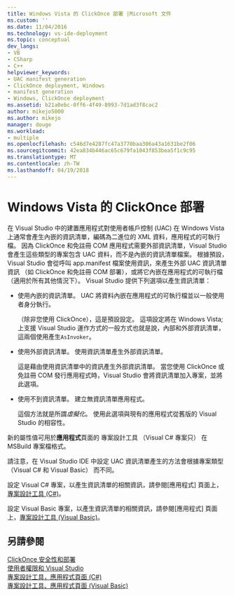 ```yaml
---
title: Windows Vista 的 ClickOnce 部署 |Microsoft 文件
ms.custom: ''
ms.date: 11/04/2016
ms.technology: vs-ide-deployment
ms.topic: conceptual
dev_langs:
- VB
- CSharp
- C++
helpviewer_keywords:
- UAC manifest generation
- ClickOnce deployment, Windows
- manifest generation
- Windows, ClickOnce deployment
ms.assetid: b21a0ebc-0ff6-4f49-8993-7d1ad3f8cac2
author: mikejo5000
ms.author: mikejo
manager: douge
ms.workload:
- multiple
ms.openlocfilehash: c546d7e4287fc47a3770baa306a43a1631be2f06
ms.sourcegitcommit: 42ea834b446ac65c679fa1043f853bea5f1c9c95
ms.translationtype: MT
ms.contentlocale: zh-TW
ms.lasthandoff: 04/19/2018
---
```

# <a name="clickonce-deployment-on-windows-vista"></a>Windows Vista 的 ClickOnce 部署
在 Visual Studio 中的建置應用程式對使用者帳戶控制 (UAC) 在 Windows Vista 上通常會產生內嵌的資訊清單，編碼為二進位的 XML 資料，應用程式的可執行檔。 因為 ClickOnce 和免註冊 COM 應用程式需要外部資訊清單，Visual Studio 會產生這些類型的專案包含 UAC 資料，而不是內嵌的資訊清單檔案。 根據預設，Visual Studio 會從呼叫 app.manifest 檔案使用資訊，來產生外部 UAC 資訊清單資訊 （如 ClickOnce 和免註冊 COM 部署），或將它內嵌在應用程式的可執行檔 （適用於所有其他情況下）。 Visual Studio 提供下列選項以產生資訊清單：  
  
-   使用內嵌的資訊清單。 UAC 將資料內嵌在應用程式的可執行檔並以一般使用者身分執行。  
  
     （除非您使用 ClickOnce），這是預設設定。 這項設定將在 Windows Vista; 上支援 Visual Studio 運作方式的一般方式也就是說，內部和外部資訊清單，這兩個使用產生`AsInvoker`。  
  
-   使用外部資訊清單。 使用資訊清單產生外部資訊清單。  
  
     這是藉由使用資訊清單中的資訊產生外部資訊清單。 當您使用 ClickOnce 或免註冊 COM 發行應用程式時，Visual Studio 會將資訊清單加入專案，並將此選項。  
  
-   使用不到資訊清單。 建立無資訊清單應用程式。  
  
     這個方法就是所謂*虛擬化*。 使用此選項與現有的應用程式從舊版的 Visual Studio 的相容性。  
  
 新的屬性值可用於**應用程式**頁面的 專案設計工具 （Visual C# 專案只） 在 MSBuild 專案檔格式。  
  
 請注意，在 Visual Studio IDE 中設定 UAC 資訊清單產生的方法會根據專案類型 （Visual C# 和 Visual Basic） 而不同。  
  
 設定 Visual C# 專案，以產生資訊清單的相關資訊，請參閱[應用程式] 頁面上，[專案設計工具 (C#)](../ide/reference/application-page-project-designer-csharp.md)。  
  
 設定 Visual Basic 專案，以產生資訊清單的相關資訊，請參閱[應用程式] 頁面上，[專案設計工具 (Visual Basic)](../ide/reference/application-page-project-designer-visual-basic.md)。  
  
## <a name="see-also"></a>另請參閱  
 [ClickOnce 安全性和部署](../deployment/clickonce-security-and-deployment.md)   
 [使用者權限和 Visual Studio](http://msdn.microsoft.com/en-us/d5c55084-1e7b-4b61-b478-137db01c0fc0)   
 [專案設計工具，應用程式頁面 (C#)](../ide/reference/application-page-project-designer-csharp.md)   
 [專案設計工具、應用程式頁面 (Visual Basic)](../ide/reference/application-page-project-designer-visual-basic.md)